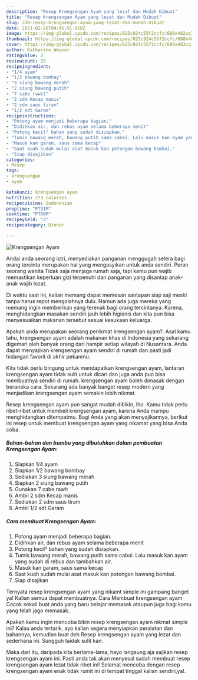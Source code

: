 ```yaml
---
description: "Resep Krengsengan Ayam yang lezat dan Mudah Dibuat"
title: "Resep Krengsengan Ayam yang lezat dan Mudah Dibuat"
slug: 330-resep-krengsengan-ayam-yang-lezat-dan-mudah-dibuat
date: 2021-02-26T04:45:51.918Z
image: https://img-global.cpcdn.com/recipes/825c924c55f2ccfc/680x482cq70/krengsengan-ayam-foto-resep-utama.jpg
thumbnail: https://img-global.cpcdn.com/recipes/825c924c55f2ccfc/680x482cq70/krengsengan-ayam-foto-resep-utama.jpg
cover: https://img-global.cpcdn.com/recipes/825c924c55f2ccfc/680x482cq70/krengsengan-ayam-foto-resep-utama.jpg
author: Katherine Weaver
ratingvalue: 3
reviewcount: 15
recipeingredient:
- "1/4 ayam"
- "1/2 bawang bombay"
- "3 siung bawang merah"
- "2 siung bawang putih"
- "7 cabe rawit"
- "2 sdm Kecap manis"
- "2 sdm saus tiram"
- "1/2 sdt Garam"
recipeinstructions:
- "Potong ayam menjadi beberapa bagian."
- "Didihkan air, dan rebus ayam selama beberapa menit"
- "Potong kecil² bahan yang sudah disiapkan."
- "Tumis bawang merah, bawang putih sama cabai. Lalu masuk kan ayam yang sudah di rebus dan tambahkan air."
- "Masuk kan garam, saus sama kecap"
- "Saat kuah sudah mulai asat masuk kan potongan bawang bombai."
- "Siap disajikan"
categories:
- Resep
tags:
- krengsengan
- ayam

katakunci: krengsengan ayam 
nutrition: 273 calories
recipecuisine: Indonesian
preptime: "PT31M"
cooktime: "PT60M"
recipeyield: "2"
recipecategory: Dinner

---
```



![Krengsengan Ayam](https://img-global.cpcdn.com/recipes/825c924c55f2ccfc/680x482cq70/krengsengan-ayam-foto-resep-utama.jpg)

Andai anda seorang istri, menyediakan panganan menggugah selera bagi orang tercinta merupakan hal yang mengasyikan untuk anda sendiri. Peran seorang  wanita Tidak saja menjaga rumah saja, tapi kamu pun wajib memastikan keperluan gizi terpenuhi dan panganan yang disantap anak-anak wajib lezat.

Di waktu  saat ini, kalian memang dapat memesan santapan siap saji meski tanpa harus repot mengolahnya dulu. Namun ada juga mereka yang memang ingin memberikan yang terenak bagi orang tercintanya. Karena, menghidangkan masakan sendiri jauh lebih higienis dan kita pun bisa menyesuaikan makanan tersebut sesuai kesukaan keluarga. 



Apakah anda merupakan seorang penikmat krengsengan ayam?. Asal kamu tahu, krengsengan ayam adalah makanan khas di Indonesia yang sekarang digemari oleh banyak orang dari hampir setiap wilayah di Nusantara. Anda dapat menyajikan krengsengan ayam sendiri di rumah dan pasti jadi hidangan favorit di akhir pekanmu.

Kita tidak perlu bingung untuk mendapatkan krengsengan ayam, lantaran krengsengan ayam tidak sulit untuk dicari dan juga anda pun bisa membuatnya sendiri di rumah. krengsengan ayam boleh dimasak dengan beraneka cara. Sekarang ada banyak banget resep modern yang menjadikan krengsengan ayam semakin lebih nikmat.

Resep krengsengan ayam pun sangat mudah dibikin, lho. Kamu tidak perlu ribet-ribet untuk membeli krengsengan ayam, karena Anda mampu menghidangkan ditempatmu. Bagi Anda yang akan menyajikannya, berikut ini resep untuk membuat krengsengan ayam yang nikamat yang bisa Anda coba.

<!--inarticleads1-->

##### Bahan-bahan dan bumbu yang dibutuhkan dalam pembuatan Krengsengan Ayam:

1. Siapkan 1/4 ayam
1. Siapkan 1/2 bawang bombay
1. Sediakan 3 siung bawang merah
1. Siapkan 2 siung bawang putih
1. Gunakan 7 cabe rawit
1. Ambil 2 sdm Kecap manis
1. Sediakan 2 sdm saus tiram
1. Ambil 1/2 sdt Garam




<!--inarticleads2-->

##### Cara membuat Krengsengan Ayam:

1. Potong ayam menjadi beberapa bagian.
1. Didihkan air, dan rebus ayam selama beberapa menit
1. Potong kecil² bahan yang sudah disiapkan.
1. Tumis bawang merah, bawang putih sama cabai. Lalu masuk kan ayam yang sudah di rebus dan tambahkan air.
1. Masuk kan garam, saus sama kecap
1. Saat kuah sudah mulai asat masuk kan potongan bawang bombai.
1. Siap disajikan




Ternyata resep krengsengan ayam yang nikamt simple ini gampang banget ya! Kalian semua dapat membuatnya. Cara Membuat krengsengan ayam Cocok sekali buat anda yang baru belajar memasak ataupun juga bagi kamu yang telah jago memasak.

Apakah kamu ingin mencoba bikin resep krengsengan ayam nikmat simple ini? Kalau anda tertarik, ayo kalian segera menyiapkan peralatan dan bahannya, kemudian buat deh Resep krengsengan ayam yang lezat dan sederhana ini. Sungguh taidak sulit kan. 

Maka dari itu, daripada kita berlama-lama, hayo langsung aja sajikan resep krengsengan ayam ini. Pasti anda tak akan menyesal sudah membuat resep krengsengan ayam lezat tidak ribet ini! Selamat mencoba dengan resep krengsengan ayam enak tidak rumit ini di tempat tinggal kalian sendiri,ya!.

